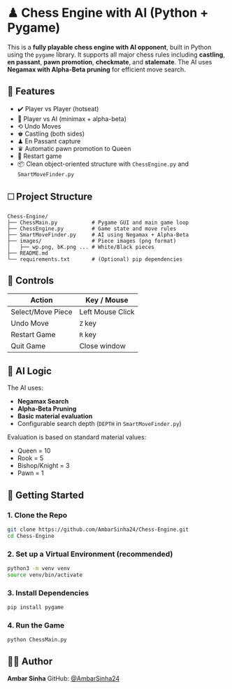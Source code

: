 # ♟ Chess Engine with AI (Python + Pygame)

This is a **fully playable chess engine with AI opponent**, built in Python using the `pygame` library. It supports all major chess rules including **castling**, **en passant**, **pawn promotion**, **checkmate**, and **stalemate**. The AI uses **Negamax with Alpha-Beta pruning** for efficient move search.

## 🧠 Features

* ✔️ Player vs Player (hotseat)
* 🤖 Player vs AI (minimax + alpha-beta)
* ⟲ Undo Moves
* ♚ Castling (both sides)
* ♟ En Passant capture
* ♛ Automatic pawn promotion to Queen
* 🔄 Restart game
* 📦 Clean object-oriented structure with `ChessEngine.py` and `SmartMoveFinder.py`

## 🗆 Project Structure

```
Chess-Engine/
├── ChessMain.py           # Pygame GUI and main game loop
├── ChessEngine.py         # Game state and move rules
├── SmartMoveFinder.py     # AI using Negamax + Alpha-Beta
├── images/                # Piece images (png format)
│   ├── wp.png, bK.png ... # White/Black pieces
├── README.md
└── requirements.txt       # (Optional) pip dependencies
```

## 🎡 Controls

| Action            | Key / Mouse      |
| ----------------- | ---------------- |
| Select/Move Piece | Left Mouse Click |
| Undo Move         | `Z` key          |
| Restart Game      | `R` key          |
| Quit Game         | Close window     |

## 🧠 AI Logic

The AI uses:

* **Negamax Search**
* **Alpha-Beta Pruning**
* **Basic material evaluation**
* Configurable search depth (`DEPTH` in `SmartMoveFinder.py`)

Evaluation is based on standard material values:

* Queen = 10
* Rook = 5
* Bishop/Knight = 3
* Pawn = 1

## 🚀 Getting Started

### 1. Clone the Repo

```bash
git clone https://github.com/AmbarSinha24/Chess-Engine.git
cd Chess-Engine
```

### 2. Set up a Virtual Environment (recommended)

```bash
python3 -m venv venv
source venv/bin/activate
```

### 3. Install Dependencies

```bash
pip install pygame
```

### 4. Run the Game

```bash
python ChessMain.py
```

## 🧑‍💻 Author

**Ambar Sinha**
GitHub: [@AmbarSinha24](https://github.com/AmbarSinha24)

